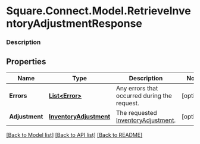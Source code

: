 # Square.Connect.Model.RetrieveInventoryAdjustmentResponse

### Description



## Properties

Name | Type | Description | Notes
------------ | ------------- | ------------- | -------------
**Errors** | [**List&lt;Error&gt;**](Error.md) | Any errors that occurred during the request. | [optional] 
**Adjustment** | [**InventoryAdjustment**](InventoryAdjustment.md) | The requested [InventoryAdjustment](#type-inventoryadjustment). | [optional] 



[[Back to Model list]](../README.md#documentation-for-models) [[Back to API list]](../README.md#documentation-for-api-endpoints) [[Back to README]](../README.md)

